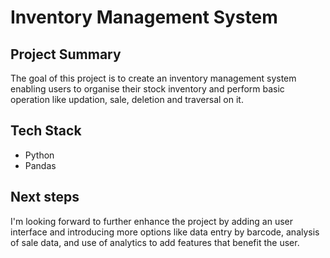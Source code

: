# Inventory Management System

## Project Summary

The goal of this project is to create an inventory management system enabling users to organise their stock inventory and perform basic operation like updation, sale, deletion and traversal on it.

## Tech Stack
- Python
- Pandas

## Next steps
I'm looking forward to further enhance the project by adding an user interface and introducing more options like data entry by barcode, analysis of sale data, and use of analytics to add features that benefit the user.